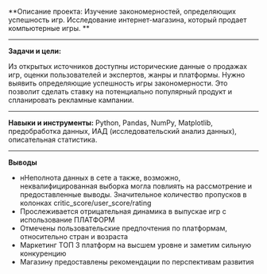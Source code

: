 **Описание проекта: Изучение закономерностей, определяющих успешность игр. Исследование интернет-магазина, который продает компьютерные игры. **
_____
**Задачи и цели:**

Из открытых источников доступны исторические данные о продажах игр, оценки пользователей и экспертов, жанры и платформы. 
Нужно выявить определяющие успешность игры закономерности. Это позволит сделать ставку на потенциально популярный продукт и спланировать рекламные кампании.
_____
**Навыки и инструменты:**
 Python, Pandas, NumPy, Matplotlib,  предобработка данных, ИАД (исследовательский анализ данных), описательная статистика.
_____
**Выводы**
-  нНеполнота данных в сете а также, возможно, неквалифицированная выборка могла повлиять на рассмотрение  и предоставленные выводы. Значительное количество пропусков в колонках critic_score/user_score/rating 
-  Прослеживается отрицательная динамика в выпускае игр с использование ПЛАТФОРМ
-  Отмечены  пользовательские предпочтения по платформам, относительно стран и возраста
-  Маркетинг ТОП 3 платформ на высшем уровне  и  заметим сильную конкуренцию
-  Магазину  предоставлены рекомендации  по перспективам развития




